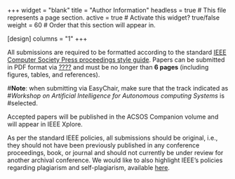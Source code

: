 +++
widget = "blank" 
title = "Author Information"
headless = true  # This file represents a page section.
active = true  # Activate this widget? true/false
weight = 60  # Order that this section will appear in.

[design]
columns = "1"
+++

All submissions are required to be formatted according to the standard 
[IEEE Computer Society Press proceedings style guide](https://www.ieee.org/conferences/publishing/templates.html).
Papers can be submitted in PDF format via [????](https://) and
must be no longer than **6 pages** (including figures, tables, and
references).

#**Note**: when submitting via EasyChair, make sure that the track indicated as 
#*Workshop on Artificial Intelligence for Autonomous computing Systems* is
#selected.

Accepted papers will be published in the ACSOS Companion volume and will appear
in
IEEE Xplore.

As per the standard IEEE policies, all submissions should be original, i.e., they should not have been previously published in any conference proceedings, book, or journal and should not currently be under review for another archival conference. We would like to also highlight IEEE’s policies regarding plagiarism and self-plagiarism, available
[here](https://www.ieee.org/publications/rights/plagiarism/id-plagiarism.html).





